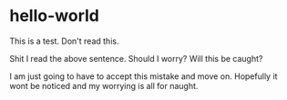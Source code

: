 # hello-world
This is a test. Don't read this.

Shit I read the above sentence.
Should I worry?
Will this be caught?

I am just going to have to accept this mistake and move on. 
Hopefully it wont be noticed and my worrying is all for naught.
